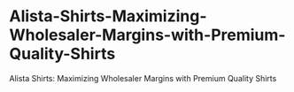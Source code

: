 # Alista-Shirts-Maximizing-Wholesaler-Margins-with-Premium-Quality-Shirts
Alista Shirts: Maximizing Wholesaler Margins with Premium Quality Shirts
